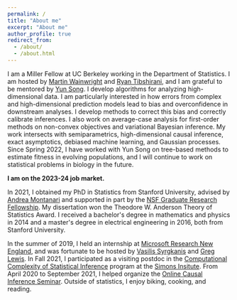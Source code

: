 ```yaml
---
permalink: /
title: "About me"
excerpt: "About me"
author_profile: true
redirect_from:
  - /about/
  - /about.html
---
```


I am a Miller Fellow at UC Berkeley working in the Department of Statistics. I am hosted by [Martin Wainwright](https://computing.mit.edu/martin-wainwright/) and [Ryan Tibshirani](https://www.stat.berkeley.edu/~ryantibs/), and I am grateful to be mentored by [Yun Song](http://people.eecs.berkeley.edu/~yss/). I develop algorithms for analyzing high-dimensional data. I am particularly interested in how errors from complex and high-dimensional prediction models lead to bias and overconfidence in downstream analyses. I develop methods to correct this bias and correctly calibrate inferences. I also work on average-case analysis for first-order methods on non-convex objectives and variational Bayesian inference. My work intersects with semiparametrics, high-dimensional causal inference, exact asymptotics, debiased machine learning, and Gaussian processes. Since Spring 2022, I have worked with Yun Song on tree-based methods to estimate fitness in evolving populations, and I will continue to work on statistical problems in biology in the future.

**I am on the 2023-24 job market.**

In 2021, I obtained my PhD in Statistics from Stanford University, advised by [Andrea Montanari](http://web.stanford.edu/~montanar/) and supported in part by the [NSF Graduate Research Fellowship](https://www.nsfgrfp.org/). My dissertation won the Theodore W. Anderson Theory of Statistics Award. I received a bachelor's degree in mathematics and physics in 2014 and a master's degree in electrical engineering in 2016, both from Stanford University.

In the summer of 2019, I held an internship at [Microsoft Research New England](https://www.microsoft.com/en-us/research/lab/microsoft-research-new-england/), and was fortunate to be hosted by [Vasilis Syrgkanis](https://vsyrgkanis.com/) and [Greg Lewis](https://www.gregmlewis.com/). In Fall 2021, I participated as a visiting postdoc in the [Computational Complexity of Statistical Inference](https://simons.berkeley.edu/programs/computational-complexity-statistical-inference) program at the [Simons Insitute](https://simons.berkeley.edu/homepage). From April 2020 to September 2021, I helped organize the [Online Causal Inference Seminar](https://sites.google.com/view/ocis/). Outside of statistics, I enjoy biking, cooking, and reading.